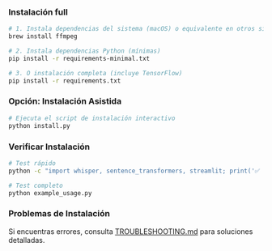 ### Instalación full

```bash
# 1. Instala dependencias del sistema (macOS) o equivalente en otros sistmas operativos
brew install ffmpeg

# 2. Instala dependencias Python (mínimas)
pip install -r requirements-minimal.txt

# 3. O instalación completa (incluye TensorFlow)
pip install -r requirements.txt
```
### Opción: Instalación Asistida

```bash
# Ejecuta el script de instalación interactivo
python install.py
```

### Verificar Instalación

```bash
# Test rápido
python -c "import whisper, sentence_transformers, streamlit; print('✅ Instalación OK')"

# Test completo
python example_usage.py
```

### Problemas de Instalación

Si encuentras errores, consulta [TROUBLESHOOTING.md](TROUBLESHOOTING.md) para soluciones detalladas.